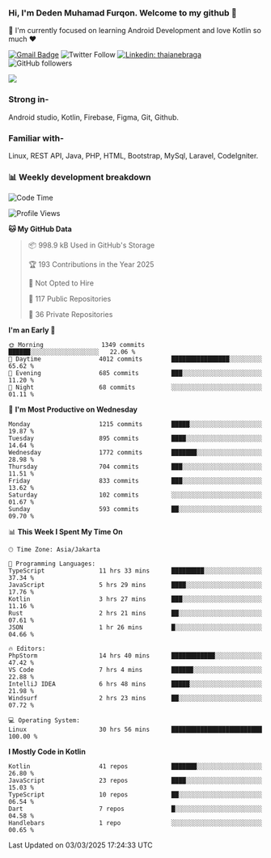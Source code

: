 ### Hi, I'm Deden Muhamad Furqon. Welcome to my github 👋

<!--
**furqoncreative/furqoncreative** is a ✨ _special_ ✨ repository because its `README.md` (this file) appears on your GitHub profile.

Here are some ideas to get you started:

- 🔭 I’m currently working on ...
- 👯 I’m looking to collaborate on ...
- 🤔 I’m looking for help with ...
- 💬 Ask me about ...
- 📫 How to reach me: ...
- 😄 Pronouns: ...
- ⚡ Fun fact: ...
-->

  🌱 I'm currently focused on learning Android Development and love Kotlin so much ❤ 

[![Gmail Badge](https://img.shields.io/badge/-furqoncreative24@gmail.com-c14438?style=flat-square&logo=Gmail&logoColor=white&link=mailto:furqoncreative24@gmail.com)](mailto:furqoncreative24@gmail.com)
![Twitter Follow](https://img.shields.io/twitter/follow/furqoncreative?label=Follow)
[![Linkedin: thaianebraga](https://img.shields.io/badge/-Deden_Muhamad_Furqon-blue?style=flat-square&logo=Linkedin&logoColor=white&link=https://www.linkedin.com/in/anmol-p-singh/)](https://www.linkedin.com/in/furqoncreative/)
![GitHub followers](https://img.shields.io/github/followers/furqoncreative?label=Follow&style=social)

<img src="https://github-readme-stats.sera5-dev.vercel.app/api?username=furqoncreative&hide=stars&show_icons=true&count_private=true&include_all_commits=true&title_color=#008080&icon_color=#008080&hide_border=true" width="">

### Strong in-

Android studio, Kotlin, Firebase, Figma, Git, Github.

### Familiar with-
Linux, REST API, Java, PHP, HTML, Bootstrap, MySql, Laravel, CodeIgniter.

### 📊 Weekly development breakdown

<!--START_SECTION:waka-->
![Code Time](http://img.shields.io/badge/Code%20Time-2%2C852%20hrs%2031%20mins-blue)

![Profile Views](http://img.shields.io/badge/Profile%20Views-0-blue)

**🐱 My GitHub Data** 

> 📦 998.9 kB Used in GitHub's Storage 
 > 
> 🏆 193 Contributions in the Year 2025
 > 
> 🚫 Not Opted to Hire
 > 
> 📜 117 Public Repositories 
 > 
> 🔑 36 Private Repositories 
 > 
**I'm an Early 🐤** 

```text
🌞 Morning                1349 commits        ██████░░░░░░░░░░░░░░░░░░░   22.06 % 
🌆 Daytime                4012 commits        ████████████████░░░░░░░░░   65.62 % 
🌃 Evening                685 commits         ███░░░░░░░░░░░░░░░░░░░░░░   11.20 % 
🌙 Night                  68 commits          ░░░░░░░░░░░░░░░░░░░░░░░░░   01.11 % 
```
📅 **I'm Most Productive on Wednesday** 

```text
Monday                   1215 commits        █████░░░░░░░░░░░░░░░░░░░░   19.87 % 
Tuesday                  895 commits         ████░░░░░░░░░░░░░░░░░░░░░   14.64 % 
Wednesday                1772 commits        ███████░░░░░░░░░░░░░░░░░░   28.98 % 
Thursday                 704 commits         ███░░░░░░░░░░░░░░░░░░░░░░   11.51 % 
Friday                   833 commits         ███░░░░░░░░░░░░░░░░░░░░░░   13.62 % 
Saturday                 102 commits         ░░░░░░░░░░░░░░░░░░░░░░░░░   01.67 % 
Sunday                   593 commits         ██░░░░░░░░░░░░░░░░░░░░░░░   09.70 % 
```


📊 **This Week I Spent My Time On** 

```text
🕑︎ Time Zone: Asia/Jakarta

💬 Programming Languages: 
TypeScript               11 hrs 33 mins      █████████░░░░░░░░░░░░░░░░   37.34 % 
JavaScript               5 hrs 29 mins       ████░░░░░░░░░░░░░░░░░░░░░   17.76 % 
Kotlin                   3 hrs 27 mins       ███░░░░░░░░░░░░░░░░░░░░░░   11.16 % 
Rust                     2 hrs 21 mins       ██░░░░░░░░░░░░░░░░░░░░░░░   07.61 % 
JSON                     1 hr 26 mins        █░░░░░░░░░░░░░░░░░░░░░░░░   04.66 % 

🔥 Editors: 
PhpStorm                 14 hrs 40 mins      ████████████░░░░░░░░░░░░░   47.42 % 
VS Code                  7 hrs 4 mins        ██████░░░░░░░░░░░░░░░░░░░   22.88 % 
IntelliJ IDEA            6 hrs 48 mins       █████░░░░░░░░░░░░░░░░░░░░   21.98 % 
Windsurf                 2 hrs 23 mins       ██░░░░░░░░░░░░░░░░░░░░░░░   07.72 % 

💻 Operating System: 
Linux                    30 hrs 56 mins      █████████████████████████   100.00 % 
```

**I Mostly Code in Kotlin** 

```text
Kotlin                   41 repos            ███████░░░░░░░░░░░░░░░░░░   26.80 % 
JavaScript               23 repos            ████░░░░░░░░░░░░░░░░░░░░░   15.03 % 
TypeScript               10 repos            ██░░░░░░░░░░░░░░░░░░░░░░░   06.54 % 
Dart                     7 repos             █░░░░░░░░░░░░░░░░░░░░░░░░   04.58 % 
Handlebars               1 repo              ░░░░░░░░░░░░░░░░░░░░░░░░░   00.65 % 
```




 Last Updated on 03/03/2025 17:24:33 UTC
<!--END_SECTION:waka-->
